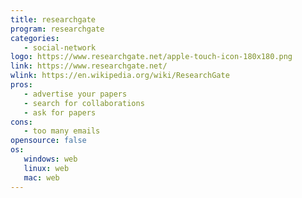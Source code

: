 ```yaml
---
title: researchgate
program: researchgate
categories:
   - social-network
logo: https://www.researchgate.net/apple-touch-icon-180x180.png
link: https://www.researchgate.net/
wlink: https://en.wikipedia.org/wiki/ResearchGate
pros:
   - advertise your papers
   - search for collaborations
   - ask for papers
cons:
   - too many emails
opensource: false
os:
   windows: web
   linux: web
   mac: web
---
```



